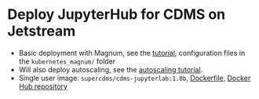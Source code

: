 # Deploy JupyterHub for CDMS on Jetstream


* Basic deployment with Magnum, see the [tutorial](https://zonca.github.io/2019/06/kubernetes-jupyterhub-jetstream-magnum.html), configuration files in the `kubernetes_magnum/` folder
* Will also deploy autoscaling, see the [autoscaling tutorial](https://zonca.github.io/2019/09/kubernetes-jetstream-autoscaler.html).
* Single user image: `supercdms/cdms-jupyterlab:1.8b`, [Dockerfile](https://gitlab.com/supercdms/CompInfrastructure/cdms-jupyterlab/blob/master/Dockerfile), [Docker Hub repository](https://hub.docker.com/r/supercdms/cdms-jupyterlab/tags)
